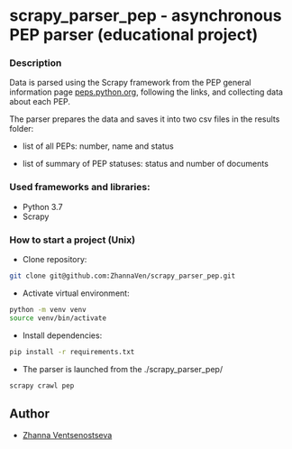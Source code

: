 # scrapy_parser_pep - asynchronous PEP parser (educational project)

### Description

Data is parsed using the Scrapy framework from the PEP general information page [peps.python.org](https://peps.python.org/), following the links, and collecting data about each PEP. 

The parser prepares the data and saves it into two csv files in the results folder:

- list of all PEPs: number, name and status

- list of summary of PEP statuses: status and number of documents


### Used frameworks and libraries:
- Python 3.7
- Scrapy

### How to start a project (Unix) 
- Clone repository:
```bash
git clone git@github.com:ZhannaVen/scrapy_parser_pep.git
```
- Activate virtual environment:
```bash
python -m venv venv
source venv/bin/activate
```
- Install dependencies:
```bash
pip install -r requirements.txt
```
- The parser is launched from the ./scrapy_parser_pep/
```bash
scrapy crawl pep
```

## Author

- [Zhanna Ventsenostseva](https://github.com/ZhannaVen)

